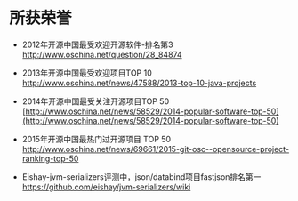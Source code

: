 # 所获荣誉
* 2012年开源中国最受欢迎开源软件-排名第3 <br/>
http://www.oschina.net/question/28_84874
* 2013年开源中国最受欢迎项目TOP 10 <br/>
http://www.oschina.net/news/47588/2013-top-10-java-projects
* 2014年开源中国最受关注开源项目TOP 50 <br/>
[http://www.oschina.net/news/58529/2014-popular-software-top-50](http://www.oschina.net/news/58529/2014-popular-software-top-50)
* 2015年开源中国最热门过开源项目 TOP 50 <br/>
http://www.oschina.net/news/69661/2015-git-osc--opensource-project-ranking-top-50

* Eishay-jvm-serializers评测中，json/databind项目fastjson排名第一 <br/>
https://github.com/eishay/jvm-serializers/wiki